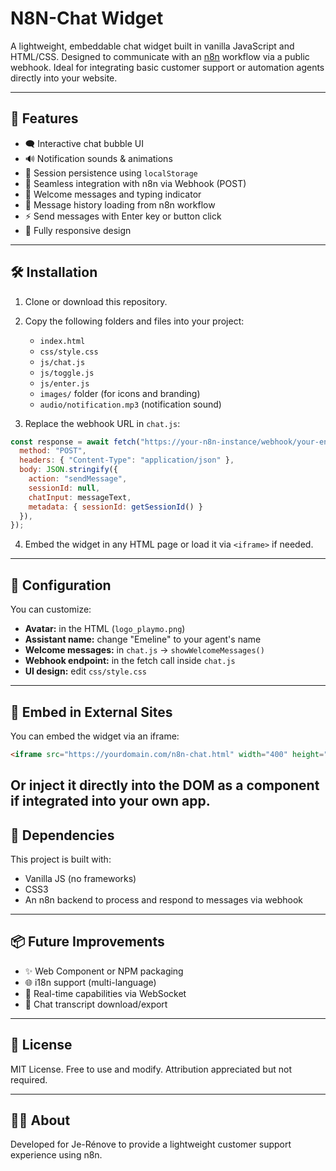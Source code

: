 # N8N-Chat Widget

A lightweight, embeddable chat widget built in vanilla JavaScript and HTML/CSS. Designed to communicate with an [n8n](https://n8n.io) workflow via a public webhook. Ideal for integrating basic customer support or automation agents directly into your website.

---

## 🚀 Features

- 🗨️ Interactive chat bubble UI
- 🔊 Notification sounds & animations
- 💾 Session persistence using `localStorage`
- 📩 Seamless integration with n8n via Webhook (POST)
- 🧠 Welcome messages and typing indicator
- 📜 Message history loading from n8n workflow
- ⚡ Send messages with Enter key or button click
- 📱 Fully responsive design

---

## 🛠️ Installation

1. Clone or download this repository.
2. Copy the following folders and files into your project:
   - `index.html`
   - `css/style.css`
   - `js/chat.js`
   - `js/toggle.js`
   - `js/enter.js`
   - `images/` folder (for icons and branding)
   - `audio/notification.mp3` (notification sound)

3. Replace the webhook URL in `chat.js`:

```javascript
const response = await fetch("https://your-n8n-instance/webhook/your-endpoint/chat", {
  method: "POST",
  headers: { "Content-Type": "application/json" },
  body: JSON.stringify({
    action: "sendMessage",
    sessionId: null,
    chatInput: messageText,
    metadata: { sessionId: getSessionId() }
  }),
});
```
4. Embed the widget in any HTML page or load it via `<iframe>` if needed.

---

## 🔧 Configuration

You can customize:

- **Avatar:** in the HTML (`logo_playmo.png`)  
- **Assistant name:** change "Emeline" to your agent's name  
- **Welcome messages:** in `chat.js` → `showWelcomeMessages()`  
- **Webhook endpoint:** in the fetch call inside `chat.js`  
- **UI design:** edit `css/style.css`  

---

## 🧩 Embed in External Sites

You can embed the widget via an iframe:

```html
<iframe src="https://yourdomain.com/n8n-chat.html" width="400" height="600" style="border: none;"></iframe>
```
Or inject it directly into the DOM as a component if integrated into your own app.
---

## 🧠 Dependencies

This project is built with:

- Vanilla JS (no frameworks)  
- CSS3  
- An n8n backend to process and respond to messages via webhook  

---

## 📦 Future Improvements

- ✨ Web Component or NPM packaging  
- 🌐 i18n support (multi-language)  
- 💬 Real-time capabilities via WebSocket  
- 🧾 Chat transcript download/export  

---

## 📄 License

MIT License. Free to use and modify. Attribution appreciated but not required.

---

## 🙋‍♀️ About

Developed for Je-Rénove to provide a lightweight customer support experience using n8n.